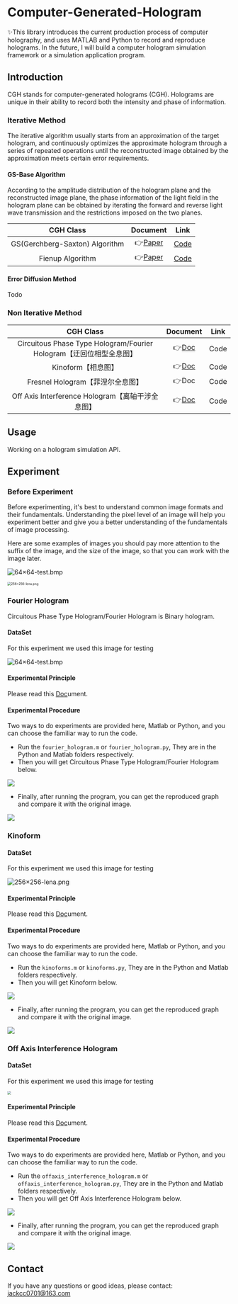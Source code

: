 # Computer-Generated-Hologram
✨This library introduces the current production process of computer holography, and uses MATLAB and Python to record and reproduce holograms. In the future, I will build a computer hologram simulation framework or a simulation application program.



## Introduction

CGH stands for computer-generated holograms (CGH). Holograms are unique in their ability to record both the intensity and phase of information.

### Iterative Method

The iterative algorithm usually starts from an approximation of the target hologram, and continuously optimizes the approximate hologram through a series of repeated operations until the reconstructed image obtained by the approximation meets certain error requirements.

#### GS-Base Algorithm

According to the amplitude distribution of the hologram plane and the reconstructed image plane, the phase information of the light field in the hologram plane can be obtained by iterating the forward and reverse light wave transmission and the restrictions imposed on the two planes.

|           CGH Class            |                           Document                           | Link |
| :----------------------------: | :----------------------------------------------------------: | :--: |
| GS(Gerchberg-Saxton) Algorithm | 👉[Paper](https://scholar.google.com/scholar?q=A%20practical%20algorithm%20for%20the%20determination%20of%20phase%20from%20image%20and%20diffraction%20plane%20pictures) | [Code](./Python/iterative_methods/GS.py) |
|        Fienup Algorithm        | 👉[Paper](https://labsites.rochester.edu/fienup/wp-content/uploads/2019/07/OEngr1980_ITAimRecCGH.pdf) | [Code](./Python/iterative_methods/Fienup.py) |

#### Error Diffusion Method

Todo

### Non Iterative Method

|                          CGH Class                           |                  Document                   | Link |
| :----------------------------------------------------------: | :-----------------------------------------: | :--: |
| Circuitous Phase Type Hologram/Fourier Hologram【迂回位相型全息图】 |   👉[Doc](Doc/Fourier_Hologram/README.md)    | Code |
|                      Kinoform【相息图】                      |       👉[Doc](Doc/Kinoform/README.md)        | Code |
|               Fresnel Hologram【菲涅尔全息图】               |                    👉Doc                     | Code |
|       Off Axis Interference Hologram【离轴干涉全息图】       | 👉[Doc](Doc/Interference_Hologram/README.md) | Code |



## Usage

Working on a hologram simulation API.



## Experiment

### Before Experiment

Before experimenting, it's best to understand common image formats and their fundamentals. Understanding the pixel level of an image will help you experiment better and give you a better understanding of the fundamentals of image processing.

Here are some examples of images you should pay more attention to the suffix of the image, and the size of the image, so that you can work with the image later.

![64×64-test.bmp](./Res/image64/test.bmp)

<img src="./Res/image256/lena.png" alt="256×256-lena.png" style="zoom:50%;" />

### Fourier Hologram

Circuitous Phase Type Hologram/Fourier Hologram is Binary hologram.

#### DataSet

For this experiment we used this image for testing

![64×64-test.bmp](./Res/image64/test.bmp)

#### Experimental Principle

Please read this [Doc](Doc/Fourier_Hologram/README.md)ument.

#### Experimental Procedure

Two ways to do experiments are provided here, Matlab or Python, and you can choose the familiar way to run the code.

- Run the `fourier_hologram.m` or `fourier_hologram.py`, They are in the Python and Matlab folders respectively.
- Then you will get Circuitous Phase Type Hologram/Fourier Hologram below.

![](./Matlab/result/fh_test_CGH.bmp)

+ Finally, after running the program, you can get the reproduced graph and compare it with the original image.

![](./Matlab/result/fh_test_recover.bmp)

### Kinoform

#### DataSet

For this experiment we used this image for testing

![256×256-lena.png](./Res/image256/lena.png)

#### Experimental Principle

Please read this [Doc](Doc/Kinoform/README.md)ument.

#### Experimental Procedure

Two ways to do experiments are provided here, Matlab or Python, and you can choose the familiar way to run the code.

- Run the `kinoforms.m` or `kinoforms.py`, They are in the Python and Matlab folders respectively.
- Then you will get Kinoform below.

![](./Python/result/ki_lena_CGH.bmp)

- Finally, after running the program, you can get the reproduced graph and compare it with the original image.

![](./Python/result/ki_lena_recover.bmp)

### Off Axis Interference Hologram

#### DataSet

For this experiment we used this image for testing

<img src="./Res/imageO/pku.jpg" style="zoom:50%;" />

#### Experimental Principle

Please read this [Doc](Doc/Interference_Hologram/README.md)ument.

#### Experimental Procedure

Two ways to do experiments are provided here, Matlab or Python, and you can choose the familiar way to run the code.

- Run the `offaxis_interference_hologram.m` or `offaxis_interference_hologram.py`, They are in the Python and Matlab folders respectively.
- Then you will get Off Axis Interference Hologram below.

![](./Python/result/oaih_pku_CGH.bmp)

- Finally, after running the program, you can get the reproduced graph and compare it with the original image.

![](./Python/result/oaih_pku_recover.bmp)



## Contact

If you have any questions or good ideas, please contact: jackcc0701@163.com



